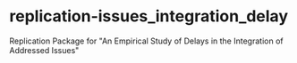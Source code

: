 # replication-issues_integration_delay
Replication Package for "An Empirical Study of Delays in the Integration of Addressed Issues"
